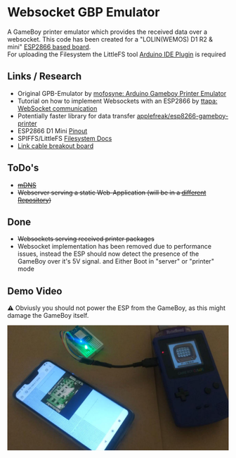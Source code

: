 # Websocket GBP Emulator

A GameBoy printer emulator which provides the received data over a websocket.
This code has been created for a "LOLIN(WEMOS) D1 R2 & mini" [ESP2866 based board](https://github.com/esp8266/arduino).   
For uploading the Filesystem the LittleFS tool [Arduino IDE Plugin](https://github.com/earlephilhower/arduino-esp8266littlefs-plugin/releases) is required

## Links / Research
* Original GPB-Emulator by [mofosyne: Arduino Gameboy Printer Emulator](https://github.com/mofosyne/arduino-gameboy-printer-emulator)  
* Tutorial on how to implement Websockets with an ESP2866 by [ttapa: WebSocket communication](https://tttapa.github.io/ESP8266/Chap14%20-%20WebSocket.html)  
* Potentially faster library for data transfer [applefreak/esp8266-gameboy-printer](https://github.com/applefreak/esp8266-gameboy-printer)
* ESP2866 D1 Mini [Pinout](https://escapequotes.net/esp8266-wemos-d1-mini-pins-and-diagram/)
* SPIFFS/LittleFS [Filesystem Docs](https://arduino-esp8266.readthedocs.io/en/latest/filesystem.html)
* [Link cable breakout board](https://github.com/Palmr/gb-link-cable)

## ToDo's
* ~~[mDNS](https://tttapa.github.io/ESP8266/Chap08%20-%20mDNS.html)~~
* ~~Webserver serving a static Web-Application (will be in a [different Repository](https://github.com/HerrZatacke/gb-printer-web))~~


## Done
* ~~Websockets serving received printer packages~~
* Websocket implementation has been removed due to performance issues, instead the ESP should now detect the presence of the GameBoy over it's 5V signal. and Either Boot in "server" or "printer" mode  

## Demo Video
⚠ Obviusly you should not power the ESP from the GameBoy, as this might damage the GameBoy itself.

[![Video of the first prototype](docs/video.jpg "Video of the first prototype")](https://www.youtube.com/watch?v=HHPHkeio85U)

